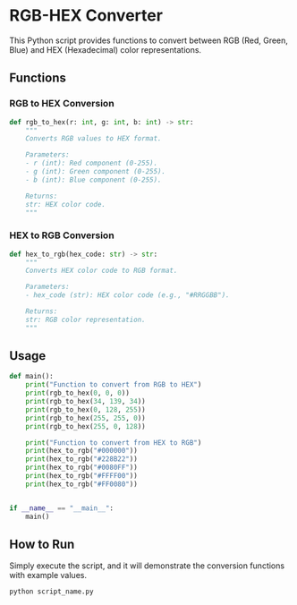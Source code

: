 # RGB-HEX Converter

This Python script provides functions to convert between RGB (Red, Green, Blue) and HEX (Hexadecimal) color representations.

## Functions

### RGB to HEX Conversion

```python
def rgb_to_hex(r: int, g: int, b: int) -> str:
    """
    Converts RGB values to HEX format.

    Parameters:
    - r (int): Red component (0-255).
    - g (int): Green component (0-255).
    - b (int): Blue component (0-255).

    Returns:
    str: HEX color code.
    """
```

### HEX to RGB Conversion

```python
def hex_to_rgb(hex_code: str) -> str:
    """
    Converts HEX color code to RGB format.

    Parameters:
    - hex_code (str): HEX color code (e.g., "#RRGGBB").

    Returns:
    str: RGB color representation.
    """
```

## Usage

```python
def main():
    print("Function to convert from RGB to HEX")
    print(rgb_to_hex(0, 0, 0))
    print(rgb_to_hex(34, 139, 34))
    print(rgb_to_hex(0, 128, 255))
    print(rgb_to_hex(255, 255, 0))
    print(rgb_to_hex(255, 0, 128))

    print("Function to convert from HEX to RGB")
    print(hex_to_rgb("#000000"))
    print(hex_to_rgb("#228B22"))
    print(hex_to_rgb("#0080FF"))
    print(hex_to_rgb("#FFFF00"))
    print(hex_to_rgb("#FF0080"))


if __name__ == "__main__":
    main()
```

## How to Run

Simply execute the script, and it will demonstrate the conversion functions with example values.

```bash
python script_name.py
```
